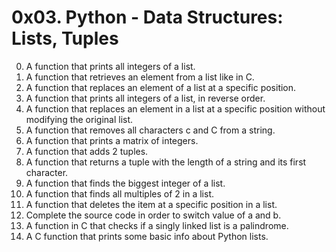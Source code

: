 # 0x03. Python - Data Structures: Lists, Tuples

0. A function that prints all integers of a list.
1. A function that retrieves an element from a list like in C.
2. A function that replaces an element of a list at a specific position.
3. A function that prints all integers of a list, in reverse order.
4. A function that replaces an element in a list at a specific position without modifying the original list.
5. A function that removes all characters c and C from a string.
6. A function that prints a matrix of integers.
7. A function that adds 2 tuples.
8. A function that returns a tuple with the length of a string and its first character.
9. A function that finds the biggest integer of a list.
10. A function that finds all multiples of 2 in a list.
11. A function that deletes the item at a specific position in a list.
12. Complete the source code in order to switch value of a and b.
13. A function in C that checks if a singly linked list is a palindrome.
14. A C function that prints some basic info about Python lists.
